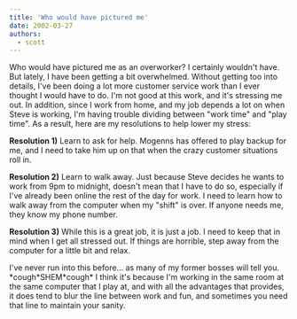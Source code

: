 ```yaml
---
title: 'Who would have pictured me'
date: 2002-03-27
authors:
  - scott
---
```


Who would have pictured me as an overworker? I certainly wouldn't have. But lately, I have been getting a bit overwhelmed. Without getting too into details, I've been doing a lot more customer service work than I ever thought I would have to do. I'm not good at this work, and it's stressing me out. In addition, since I work from home, and my job depends a lot on when Steve is working, I'm having trouble dividing between "work time" and "play time". As a result, here are my resolutions to help lower my stress:

**Resolution 1)** Learn to ask for help. Mogenns has offered to play backup for me, and I need to take him up on that when the crazy customer situations roll in.

**Resolution 2)** Learn to walk away. Just because Steve decides he wants to work from 9pm to midnight, doesn't mean that I have to do so, especially if I've already been online the rest of the day for work. I need to learn how to walk away from the computer when my "shift" is over. If anyone needs me, they know my phone number.

**Resolution 3)** While this is a great job, it is just a job. I need to keep that in mind when I get all stressed out. If things are horrible, step away from the computer for a little bit and relax.

I've never run into this before... as many of my former bosses will tell you. \*cough\*SHEM\*cough\* I think it's because I'm working in the same room at the same computer that I play at, and with all the advantages that provides, it does tend to blur the line between work and fun, and sometimes you need that line to maintain your sanity.
